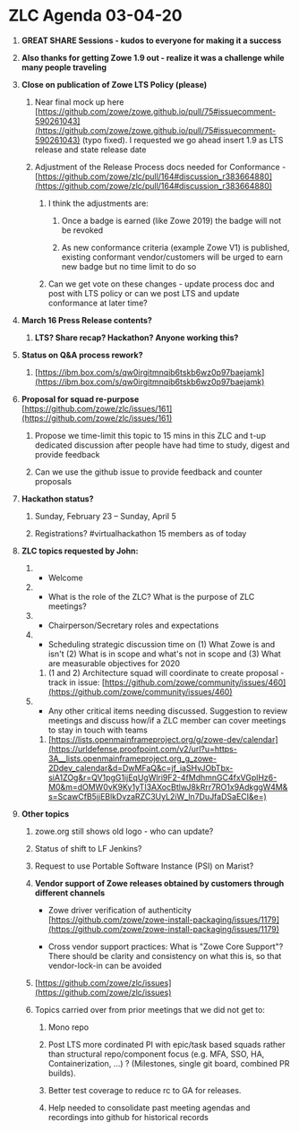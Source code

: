 # ZLC Agenda 03-04-20
1. **GREAT SHARE Sessions - kudos to everyone for making it a success**

1. **Also thanks for getting Zowe 1.9 out - realize it was a challenge while many people traveling**

1. **Close on publication of Zowe LTS Policy (please)**

   1. Near final mock up here [https://github.com/zowe/zowe.github.io/pull/75#issuecomment-590261043](https://github.com/zowe/zowe.github.io/pull/75#issuecomment-590261043) (typo fixed). I requested we go ahead insert 1.9 as LTS release and state release date 

   1. Adjustment of the Release Process docs needed for Conformance - [https://github.com/zowe/zlc/pull/164#discussion_r383664880](https://github.com/zowe/zlc/pull/164#discussion_r383664880)

      1. I think the adjustments are: 

         1. Once a badge is earned (like Zowe 2019) the badge will not be revoked

         1. As new conformance criteria  (example Zowe V1) is published, existing conformant vendor/customers will be urged to earn new badge but no time limit to do so 

      1. Can we get vote on these changes - update process doc and post with LTS policy or can we post LTS and update conformance at later time? 

1. **March 16 Press Release contents?**

   1. **LTS? Share recap? Hackathon? Anyone working this?**

1. **Status on Q&A process rework?**

   1. [https://ibm.box.com/s/qw0irgitmnqib6tskb6wz0p97baejamk](https://ibm.box.com/s/qw0irgitmnqib6tskb6wz0p97baejamk)

1. **Proposal for squad re-purpose** [https://github.com/zowe/zlc/issues/161](https://github.com/zowe/zlc/issues/161)

   1. Propose we time-limit this topic to 15 mins in this ZLC and t-up dedicated discussion after people have had time to study, digest and provide feedback 

   1. Can we use the github issue to provide feedback and counter proposals 

1. **Hackathon status?** 

   1. Sunday, February 23 – Sunday, April 5

   1. Registrations? #virtualhackathon 15 members as of today 

1. **ZLC topics requested by John:**

   1. - Welcome

   1. - What is the role of the ZLC? What is the purpose of ZLC meetings?

   1. - Chairperson/Secretary roles and expectations

   1. - Scheduling strategic discussion time on (1) What Zowe is and isn't (2) What is in scope and what's not in scope and (3) What are measurable objectives for 2020

      1. (1 and 2) Architecture squad will coordinate to create proposal - track in issue: [https://github.com/zowe/community/issues/460](https://github.com/zowe/community/issues/460)

   1. - Any other critical items needing discussed. Suggestion to review meetings and discuss how/if a ZLC member can cover meetings to stay in touch with teams 

      1. <ins>[https://lists.openmainframeproject.org/g/zowe-dev/calendar](https://urldefense.proofpoint.com/v2/url?u=https-3A__lists.openmainframeproject.org_g_zowe-2Ddev_calendar&d=DwMFaQ&c=jf_iaSHvJObTbx-siA1ZOg&r=QV1pgG1ijEqUgWlri9F2-4fMdhmnGC4fxVGplHz6-M0&m=dOMW0vK9Ky1yTI3AXocBtlwJ8kRrr7RO1x9AdkggW4M&s=ScawCfB5jjEBlkDvzaRZC3UyL2iW_ln7DuJfaDSaECI&e=)</ins><ins> </ins>

1. **Other topics**

   1. zowe.org still shows old logo - who can update? 

   1. Status of shift to LF Jenkins? 

   1. Request to use Portable Software Instance (PSI) on Marist? 

   1. **Vendor support of Zowe releases obtained by customers through different channels**

      * Zowe driver verification of authenticity [https://github.com/zowe/zowe-install-packaging/issues/1179](https://github.com/zowe/zowe-install-packaging/issues/1179) 

      * Cross vendor support practices: What is "Zowe Core Support"? There should be clarity and consistency on what this is, so that vendor-lock-in can be avoided

   1. [https://github.com/zowe/zlc/issues](https://github.com/zowe/zlc/issues) 

   1. Topics carried over from prior meetings that we did not get to: 

      1. Mono repo

      1. Post LTS more cordinated PI with epic/task based squads rather than structural repo/component focus (e.g. MFA, SSO, HA, Containerization, ...)  ?  (Milestones, single git board, combined PR builds).

      1. Better test coverage to reduce rc to GA for releases.  

      1. Help needed to consolidate past meeting agendas and recordings into github for historical records 



